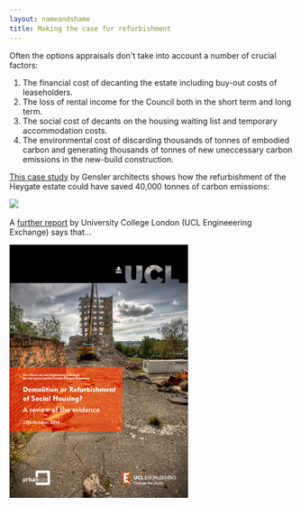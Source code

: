```yaml
---
layout: nameandshame
title: Making the case for refurbishment
---
```

Often the options appraisals don't take into account a number of crucial factors:

1. The financial cost of decanting the estate including buy-out costs of leaseholders.
2. The loss of rental income for the Council both in the short term and long term.
3. The social cost of decants on the housing waiting list and temporary accommodation costs.
4. The environmental cost of discarding thousands of tonnes of embodied carbon and generating thousands of tonnes of new uneccessary carbon emissions in the new-build construction.

[This case study](https://heygateestate.files.wordpress.com/2012/12/eblastrehouseredevelope.jpg?w=300&h=211) by Gensler architects shows how the refurbishment of the Heygate estate could have saved 40,000 tonnes of carbon emissions:

![](https://heygateestate.files.wordpress.com/2012/12/eblastrehouseredevelope.jpg)

A [further report](http://www.engineering.ucl.ac.uk/engineering-exchange/files/2014/10/Report-Refurbishment-Demolition-Social-Housing.pdf) by University College London (UCL Engineeering Exchange) says that...

![](/images/uclengineering.png)
